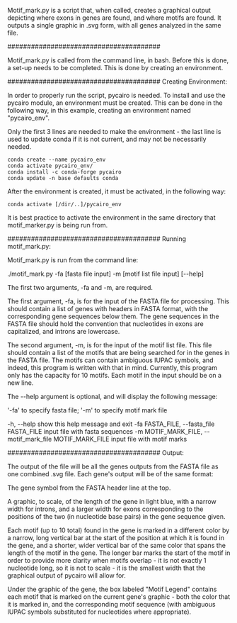 Motif_mark.py is a script that, when called, creates a graphical output depicting where exons 
in genes are found, and where motifs are found. It outputs a single graphic in .svg form, 
with all genes analyzed in the same file.

#######################################

Motif_mark.py is called from the command line, in bash. Before this is done, a set-up needs 
to be completed. This is done by creating an environment.

#######################################
Creating Environment:

In order to properly run the script, pycairo is needed. To install and use the 
pycairo module, an environment must be created. This can be done in the following way, 
in this example, creating an environment named "pycairo_env".

Only the first 3 lines are needed to make the environment - the last line is used to update 
conda if it is not current, and may not be necessarily needed.

	conda create --name pycairo_env
	conda activate pycairo_env/
	conda install -c conda-forge pycairo
	conda update -n base defaults conda

After the environment is created, it must be activated, in the following way: 

	conda activate [/dir/..]/pycairo_env

It is best practice to activate the environment in the same directory that motif_marker.py 
is being run from.

#######################################
Running motif_mark.py:

Motif_mark.py is run from the command line:

./motif_mark.py -fa [fasta file input] -m [motif list file input] [--help]

The first two arguments, -fa and -m, are required.

The first argument, -fa, is for the input of the FASTA file for processing. This should contain 
a list of genes with headers in FASTA format, with the corresponding gene sequences below them. 
The gene sequences in the FASTA file should hold the convention that nucleotides in exons are 
capitalized, and introns are lowercase.

The second argument, -m, is for the input of the motif list file. This file should contain a list 
of the motifs that are being searched for in the genes in the FASTA file. The motifs can contain 
ambiguous IUPAC symbols, and indeed, this program is written with that in mind. Currently, this 
program only has the capacity for 10 motifs. Each motif in the input should be on a new line.

The --help argument is optional, and will display the following message:

'-fa' to specify fasta file; '-m' to specify motif mark file

-h, --help            show this help message and exit
  -fa FASTA_FILE, --fasta_file FASTA_FILE
                        input file with fasta sequences
  -m MOTIF_MARK_FILE, --motif_mark_file MOTIF_MARK_FILE
                        input file with motif marks


#######################################
Output: 

The output of the file will be all the genes outputs from the FASTA file as one combined 
.svg file. Each gene's output will be of the same format:

The gene symbol from the FASTA header line at the top.

A graphic, to scale, of the length of the gene in light blue, with a narrow width for introns, 
and a larger width for exons corresponding to the positions of the two (in nucleotide base 
pairs) in the gene sequence given.

Each motif (up to 10 total) found in the gene is marked in a different color by a 
narrow, long vertical bar at the start of the position at which it is found in the gene, and 
a shorter, wider vertical bar of the same color that spans the length of the motif in the 
gene. The longer bar marks the start of the motif in order to provide more clarity when motifs 
overlap - it is not exactly 1 nucleotide long, so it is not to scale - it is the smallest 
width that the graphical output of pycairo will allow for.

Under the graphic of the gene, the box labeled "Motif Legend" contains each motif that is 
marked on the current gene's graphic - both the color that it is marked in, and the 
corresponding motif sequence (with ambiguous IUPAC symbols substituted for nucleotides where 
appropriate).